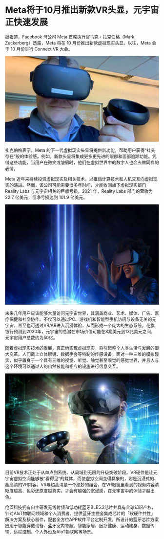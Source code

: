 # Meta将于10月推出新款VR头显，元宇宙正快速发展


据报道，Facebook 母公司 Meta 首席执行官马克・扎克伯格（Mark Zuckerberg）透露，Meta 将在 10 月份推出新款虚拟现实头显。以往，Meta 会于 10 月份举行 Connect VR 大会。

![配图](6f7950bbeca340d093e57da82f0877cb.jpeg)

扎克伯格表示，Meta 的下一代虚拟现实头显将提供新功能，帮助用户获得“社交存在”般的体验感。例如，新款头显将集成更多更先进的眼部和面部追踪功能。凭借这些功能，当用户在微笑或皱眉时，他们在虚拟世界中的数字人也会去做同样的表情。

Meta 近年来持续投资虚拟现实及相关技术，以推动计算技术和人机交互向虚拟现实的演进。然而，该公司可能需要很多年时间，才能收回旗下虚拟现实部门 Reality Labs 与元宇宙相关的巨额亏损。2021 年，Reality Labs 部门的营收为 22.7 亿美元，但净亏损达到 101.9 亿美元。

![配图](9a681a1d887e4295978c1f23c246af15.jpeg)

未来几年用户应该能够大量访问元宇宙世界，其涵盖商业、艺术、媒体、广告、医疗保健和社交协作。不仅可以通过PC、游戏机和智能型手机访问与设备无关的元宇宙，甚至也可透过VR/AR进入沉浸体验，从而形成一个庞大的生态系统。花旗银行预测到2030年，元宇宙的总潜在市场价值可能在8兆美元到13兆美元之间，元宇宙用户总数约为50亿。

随着虚拟现实技术的发展，真正地实现虚拟现实，将引起整个人类生活与发展的很大变革。人们戴上立体眼镜、数据手套等特制的传感设备，面对一种三维的模拟现实，似乎置身于一个具有三维的视觉、听觉、触觉甚至嗅觉的感觉世界，并且人与这个环境可以通过人的自然技能和相应的设施进行信息交互。

![配图](e000eabef21245a981075dd9946ec747.jpeg)

目前VR技术正处于从单点到系统、从局域到无限的升级突破阶段。VR硬件是让元宇宙虚拟空间能够被“看得见”的载体，而使虚拟空间变得具象的，则是沉浸式的、超高清的VR内容。VR与超高清是一个绝妙的组合，在VR眼镜里看到的视频内容清晰度越高、色彩还原度越真实，才会有越强的沉浸感，在元宇宙中的体验才越出色。

伦茨科技拥有自主研发无线射频和低功耗蓝牙BLE5.2芯片并具有全球知识产权，针对AIoT物联网领域和个人消费者，提供蓝牙主控全集成芯片的「软硬件共性」解决方案及核心器件，配套全方位APP软件平台定制开发。所设计的蓝牙芯片方案应用于智能穿戴设备、蓝牙室内导航、智能家居、医疗健康、运动建身、数据传输、远程控制、个人外设及AIoT物联网等场景。
